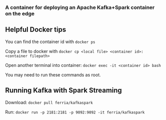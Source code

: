 ### A container for deploying an Apache Kafka+Spark container on the edge

## Helpful Docker tips

You can find the container id with ```docker ps```   

Copy a file to docker with ```docker cp <local file> <container id>:<container filepath>```


Open another terminal into container: ```docker exec -it <container id> bash```  

    
You may need to run these commands as root. 


## Running Kafka with Spark Streaming

Download: `docker pull ferria/kafkaspark`

Run: `docker run -p 2181:2181 -p 9092:9092 -it ferria/kafkaspark`
